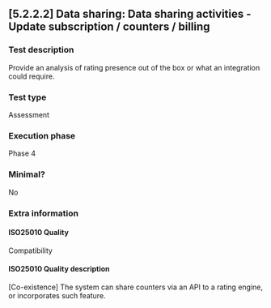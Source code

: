 
## [5.2.2.2] Data sharing: Data sharing activities - Update subscription / counters / billing
 
### Test description
Provide an analysis of rating presence out of the box or what an integration could require.
 
### Test type
Assessment
 
### Execution phase
Phase 4
 
### Minimal?
No
 
### Extra information
#### ISO25010 Quality
Compatibility
#### ISO25010 Quality description
[Co-existence] The system can share counters via an API to a rating engine, or incorporates such feature.
    